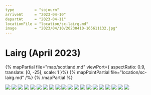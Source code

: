 ```yaml
---
type         = "sojourn"
arriveAt     = "2023-04-10"
departAt     = "2023-04-11"
locationFile = "location/sc-lairg.md"
image        = "2023/04/10/20230410-165611132.jpg"
---
```


# Lairg (April 2023)

{% mapPartial file="map/scotland.md" viewPort={ aspectRatio: 0.9, translate: [0, -25], scale: 1 }%}
  {% mapPointPartial file="location/sc-lairg.md" /%}
{% /mapPartial %}

![](2023/04/10/20230410-095200334.jpg)
![](2023/04/10/20230410-095432023.jpg)
![](2023/04/10/20230410-110000181.jpg)
![](2023/04/10/20230410-110200799.jpg)
![](2023/04/10/20230410-142303604.jpg)
![](2023/04/10/20230410-143243426.jpg)
![](2023/04/10/20230410-143253054.jpg)
![](2023/04/10/20230410-143708383.jpg)
![](2023/04/10/20230410-143727166.jpg)
![](2023/04/10/20230410-143742431.jpg)
![](2023/04/10/20230410-151405248.jpg)
![](2023/04/10/20230410-153625436.jpg)
![](2023/04/10/20230410-153849807.jpg)
![](2023/04/10/20230410-161707070.jpg)
![](2023/04/10/20230410-162758566.jpg)
![](2023/04/10/20230410-164311087.jpg)
![](2023/04/10/20230410-164357323.jpg)
![](2023/04/10/20230410-165056412.jpg)
![](2023/04/10/20230410-165611132.jpg)
![](2023/04/10/20230410-174828502.jpg)
